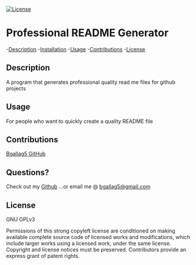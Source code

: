  [![License](https://img.shields.io/badge/License-GPLv3-blue.svg)](https://www.gnu.org/licenses/gpl-3.0.html)


 # Professional README Generator

  -[Description](#description)
  -[Installation](#installation)
  -[Usage](#usage)
  -[Contributions](#contributions)
  -[License](#license)

  ## Description  
  A program that generates professional quality read me files for github projects

  ## Usage 
  For people who want to quickly create a quality README file

  ## Contributions
  [Bgallag5 GitHub](https://github.com/Bgallag5)

  ## Questions?
  Check out my [Github](https://github.com/Bgallag5)
  ...or email me @ bgallag5@gmail.com

  ## License  
  GNU GPLv3
  
  Permissions of this strong copyleft license are conditioned on making available complete source code of licensed works and modifications, which include larger works using a licensed work, under the same license. Copyright and license notices must be preserved. Contributors provide an express grant of patent rights.
